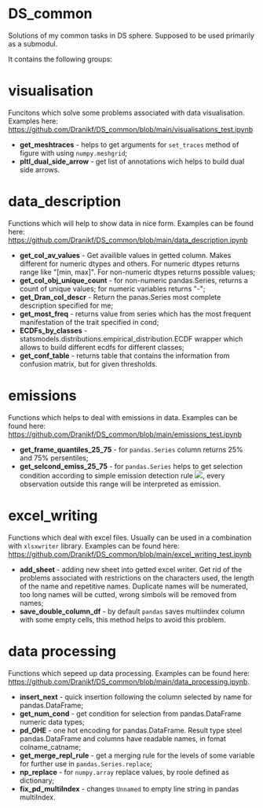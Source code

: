 # DS_common
Solutions of my common tasks in DS sphere. Supposed to be used primarily as a submodul.

It contains the following groups:

# visualisation
Funcitons which solve some problems associated with data visualisation.
Examples here: https://github.com/Dranikf/DS_common/blob/main/visualisations_test.ipynb

- **get_meshtraces** - helps to get arguments for `set_traces` method of figure with using `numpy.meshgrid`;
- **pltl_dual_side_arrow** - get list of annotations wich helps to build dual side arrows.

# data_description

Functions which will help to show data in nice form. Examples can be found here: https://github.com/Dranikf/DS_common/blob/main/data_description.ipynb

- **get_col_av_values** - Get availible values in getted column. Makes different for numeric dtypes and others. For numeric dtypes returns range like "[min, max]". For non-numeric dtypes returns possible values;
- **get_col_obj_unique_count** - for non-numeric pandas.Series, returns a count of unique values; for numeric variables returns "-";
- **get_Dran_col_descr** - Return the panas.Series most complete description specified for me;
- **get_most_freq** - returns value from series which has the most frequent manifestation of the trait specified in cond;
- **ECDFs_by_classes** - statsmodels.distributions.empirical_distribution.ECDF wrapper which allows to build different ecdfs for different classes;
- **get_conf_table** - returns table that contains the information from confusion matrix, but for given thresholds.

# emissions

Functions which helps to deal with emissions in data. Examples can be found here: https://github.com/Dranikf/DS_common/blob/main/emissions_test.ipynb

- **get_frame_quantiles_25_75** - for `pandas.Series` column returns 25% and 75% persentiles;
- **get_selcond_emiss_25_75** - for `pandas.Series` helps to get selection condition according to simple emission detection rule <img src="https://latex.codecogs.com/gif.latex?[x_{25}-b(x_{75}-x_{25});x_{75}+b(x_{75}-x_{25})]"/>, every observation outside this range will be interpreted as emission.

# excel_writing

Functions which deal with excel files. Usually can be used in a combination with `xlsxwriter` library. Examples can be found here: https://github.com/Dranikf/DS_common/blob/main/excel_writing_test.ipynb

- **add_sheet** - adding new sheet into getted excel writer. Get rid of the problems associated with restrictions on the characters used, the length of the name and repetitive names. Duplicate names will be numerated, too long names will be cutted, wrong simbols will be removed from names;
- **save_double_column_df** - by default `pandas` saves multiindex column with some empty cells, this method helps to avoid this problem.


# data processing

Functions which sepeed up data processing. Examples can be found here: https://github.com/Dranikf/DS_common/blob/main/data_processing.ipynb.

- **insert_next** - quick insertion following the column selected by name for pandas.DataFrame;
- **get_num_cond** - get condition for selection from pandas.DataFrame numeric data types;
- **pd_OHE** - one hot encoding for pandas.DataFrame. Result type steel pandas.DataFrame and columns have readable names, in fomat colname_catname;
- **get_merge_repl_rule** - get a merging rule for the levels of some variable for further use in `pandas.Series.replace`;
- **np_replace** - for `numpy.array` replace values, by roole defined as dictionary;
- **fix_pd_multiIndex** - changes `Unnamed` to empty line string in pandas multiIndex.
